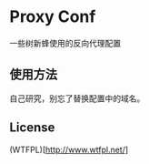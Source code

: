 # Proxy Conf

一些树新蜂使用的反向代理配置

## 使用方法

自己研究，别忘了替换配置中的域名。

## License

(WTFPL)[http://www.wtfpl.net/]
